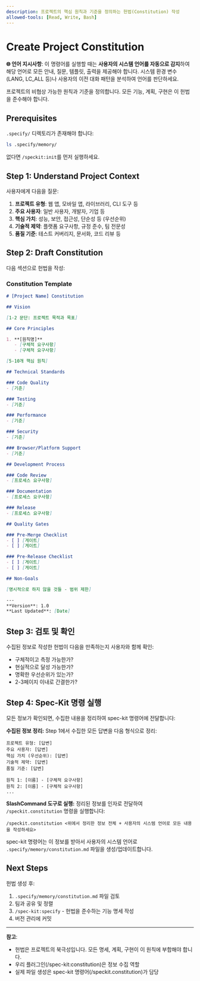 ```yaml
---
description: 프로젝트의 핵심 원칙과 기준을 정의하는 헌법(Constitution) 작성
allowed-tools: [Read, Write, Bash]
---
```


# Create Project Constitution

**🌐 언어 지시사항**: 이 명령어를 실행할 때는 **사용자의 시스템 언어를 자동으로 감지**하여 해당 언어로 모든 안내, 질문, 템플릿, 출력을 제공해야 합니다. 시스템 환경 변수(LANG, LC_ALL 등)나 사용자의 이전 대화 패턴을 분석하여 언어를 판단하세요.

프로젝트의 비협상 가능한 원칙과 기준을 정의합니다. 모든 기능, 계획, 구현은 이 헌법을 준수해야 합니다.

## Prerequisites

`.specify/` 디렉토리가 존재해야 합니다:

```bash
ls .specify/memory/
```

없다면 `/speckit:init`를 먼저 실행하세요.

## Step 1: Understand Project Context

사용자에게 다음을 질문:

1. **프로젝트 유형**: 웹 앱, 모바일 앱, 라이브러리, CLI 도구 등
2. **주요 사용자**: 일반 사용자, 개발자, 기업 등
3. **핵심 가치**: 성능, 보안, 접근성, 단순성 등 (우선순위)
4. **기술적 제약**: 플랫폼 요구사항, 규정 준수, 팀 전문성
5. **품질 기준**: 테스트 커버리지, 문서화, 코드 리뷰 등

## Step 2: Draft Constitution

다음 섹션으로 헌법을 작성:

### Constitution Template

```markdown
# [Project Name] Constitution

## Vision

[1-2 문단: 프로젝트 목적과 목표]

## Core Principles

1. **[원칙명]**
   - [구체적 요구사항]
   - [구체적 요구사항]

[5-10개 핵심 원칙]

## Technical Standards

### Code Quality
- [기준]

### Testing
- [기준]

### Performance
- [기준]

### Security
- [기준]

### Browser/Platform Support
- [기준]

## Development Process

### Code Review
- [프로세스 요구사항]

### Documentation
- [프로세스 요구사항]

### Release
- [프로세스 요구사항]

## Quality Gates

### Pre-Merge Checklist
- [ ] [게이트]
- [ ] [게이트]

### Pre-Release Checklist
- [ ] [게이트]
- [ ] [게이트]

## Non-Goals

[명시적으로 하지 않을 것들 - 범위 제한]

---
**Version**: 1.0
**Last Updated**: [Date]
```

## Step 3: 검토 및 확인

수집된 정보로 작성한 헌법이 다음을 만족하는지 사용자와 함께 확인:
- 구체적이고 측정 가능한가?
- 현실적으로 달성 가능한가?
- 명확한 우선순위가 있는가?
- 2-3페이지 이내로 간결한가?

## Step 4: Spec-Kit 명령 실행

모든 정보가 확인되면, 수집한 내용을 정리하여 spec-kit 명령어에 전달합니다:

**수집된 정보 정리:**
Step 1에서 수집한 모든 답변을 다음 형식으로 정리:

```
프로젝트 유형: [답변]
주요 사용자: [답변]
핵심 가치 (우선순위): [답변]
기술적 제약: [답변]
품질 기준: [답변]

원칙 1: [이름] - [구체적 요구사항]
원칙 2: [이름] - [구체적 요구사항]
...
```

**SlashCommand 도구로 실행:**
정리된 정보를 인자로 전달하여 `/speckit.constitution` 명령을 실행합니다:

```
/speckit.constitution <위에서 정리한 정보 전체 + 사용자의 시스템 언어로 모든 내용을 작성하세요>
```

spec-kit 명령어는 이 정보를 받아서 사용자의 시스템 언어로 `.specify/memory/constitution.md` 파일을 생성/업데이트합니다.

## Next Steps

헌법 생성 후:
1. `.specify/memory/constitution.md` 파일 검토
2. 팀과 공유 및 정렬
3. `/spec-kit:specify` - 헌법을 준수하는 기능 명세 작성
4. 버전 관리에 커밋

---

**참고**:
- 헌법은 프로젝트의 북극성입니다. 모든 명세, 계획, 구현이 이 원칙에 부합해야 합니다.
- 우리 플러그인(/spec-kit:constitution)은 정보 수집 역할
- 실제 파일 생성은 spec-kit 명령어(/speckit.constitution)가 담당
